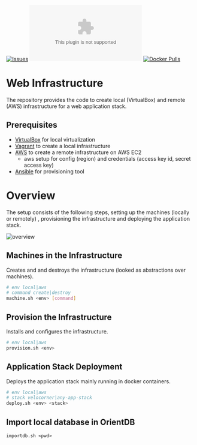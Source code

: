 [![Issues](https://img.shields.io/github/issues/peregin/my-little-infra.svg)](https://github.com/peregin/my-little-infra/issues)
[![Docker Pulls](https://img.shields.io/docker/pulls/peregin/velocorner.com)](https://hub.docker.com/r/peregin/velocorner.com)
[![Docker Pulls](https://img.shields.io/docker/pulls/peregin/web-front)](https://hub.docker.com/r/peregin/web-front)

# Web Infrastructure

The repository provides the code to create local (VirtualBox) and remote (AWS) infrastructure for
a web application stack.

## Prerequisites

* [VirtualBox](https://www.virtualbox.org/) for local virtualization
* [Vagrant](https://www.vagrantup.com/) to create a local infrastructure
* [AWS](https://console.aws.amazon.com/console/home?region=us-east-1) to create a remote infrastructure on AWS EC2
  * aws setup for config (region) and credentials (access key id, secret access key)
* [Ansible](https://www.ansible.com/) for provisioning tool
  
# Overview
The setup consists of the following steps, setting up the machines (locally or remotely)
, provisioning the infrastructure and deploying the application stack.

![overview](https://raw.github.com/peregin/my-little-infra/master/doc/infra.png "infra")

## Machines in the Infrastructure
Creates and and destroys the infrastructure (looked as abstractions over machines).
```bash
# env local|aws
# command create|destroy
machine.sh <env> [command]
```

## Provision the Infrastructure
Installs and configures the infrastructure.
```bash
# env local|aws
provision.sh <env>
```

## Application Stack Deployment
Deploys the application stack mainly running in docker containers.
```bash
# env local|aws
# stack velocorner|any-app-stack
deploy.sh <env> <stack>
```

## Import local database in OrientDB
```shell script
importdb.sh <pwd>
```



